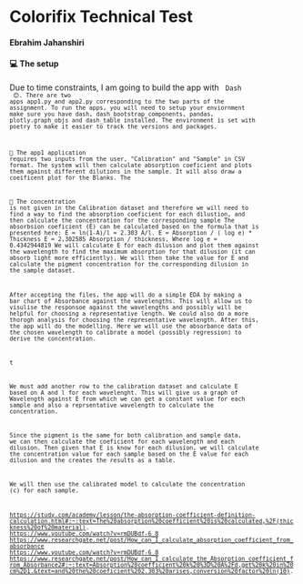 # Colorifix Technical Test
#### Ebrahim Jahanshiri


#### :computer: The setup
Due to time constraints, I am going to build the app with <code> Dash <code> :blush:. There are two apps app1.py and app2.py corresponding to the two parts of the assignment. To run the apps, you will need to setup your enviornment make sure you have dash, dash_bootstrap_components, pandas, plotly.graph_objs and dash_table installed. The environment is set with poetry to make it easier to track the versions and packages. 

:bell: The app1 application requires two inputs from the user, "Calibration" and "Sample" in CSV format. 
The system will then calculate absorption coeficient and plots them against different dilutions in the sample. It will also draw a coeificent plot for the Blanks. The 

:rainbow: The concentration is not given in the Calibration dataset and therefore we will need to find a way to find the absorption coeficient for each dilustion, and then calculate the concentration for the corresponding sample
The absorbsion coeficient (E) can be calculated based on the formula that is presented here: E = ln(1-A)/l = 2.303 A/l. E = Absorption / ( log e) * Thickness 
E = 2,302585 Absorption / thickness, Where log e = 0.4342944819
We will calculate E for each dilusion and plot them against the wavelength to find the maximum absorption for that dilusion (it can absorb light more efficiently). 
We will then take the value for E and calculate the pigment concentration for the corresponding dilusion in the sample dataset. 


After accepting the files, the app will do a simple EDA by making a bar chart of Absorbance against the wavelengths. This will allow us to visulise the responsoe against the wavelengths and possibly will be helpful for choosing a representative length. We could also do a more thorogh analysis for choosing the representative wavelength. 
After this, the app will do the modelling. Here we will use the absorbance data of the chosen wavelength to calibrate a model (possibly regression) to derive the concentration. 

t

We must add another row to the calibration dataset and calculate E based on A and l for each wavelenght. This will give us a graph of Wavelength against E from which we can get a constant value for each sample and also a reprsentative wavelength to calculate the concentration. 

Since the pigment is the same for both calibration and sample data, we can then calculate the coeficient for each wavelength and each dilusion. Then given that E is know for each dilusion, we will calculate the concentration value for each sample based on the E value for each dilusion and the creates the results as a table. 

We will then use the calibrated model to calculate the concentration (c) for each sample. 



https://study.com/academy/lesson/the-absorption-coefficient-definition-calculation.html#:~:text=The%20absorption%20coefficient%20is%20calculated,%2F(thickness%20of%20material).
https://www.youtube.com/watch?v=rmDUBdf-6_8 
https://www.researchgate.net/post/How_can_I_calculate_absorption_coefficient_from_absorbance
https://www.youtube.com/watch?v=rmDUBdf-6_8
https://www.researchgate.net/post/How_can_I_calculate_the_Absorption_coefficient_from_Absorbance2#:~:text=Absorption%20coefficient%20k%20%3D%20A%2Fd,get%20k%20in%20cm%2D1.&text=and%20the%20coeficient%202.303%20arises,conversion%20factor%20ln(10).

